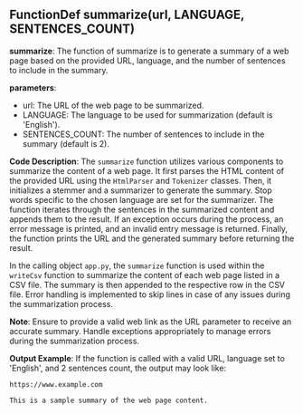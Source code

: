 ## FunctionDef summarize(url, LANGUAGE, SENTENCES_COUNT)
**summarize**: The function of summarize is to generate a summary of a web page based on the provided URL, language, and the number of sentences to include in the summary.

**parameters**:
- url: The URL of the web page to be summarized.
- LANGUAGE: The language to be used for summarization (default is 'English').
- SENTENCES_COUNT: The number of sentences to include in the summary (default is 2).

**Code Description**:
The `summarize` function utilizes various components to summarize the content of a web page. It first parses the HTML content of the provided URL using the `HtmlParser` and `Tokenizer` classes. Then, it initializes a stemmer and a summarizer to generate the summary. Stop words specific to the chosen language are set for the summarizer. The function iterates through the sentences in the summarized content and appends them to the result. If an exception occurs during the process, an error message is printed, and an invalid entry message is returned. Finally, the function prints the URL and the generated summary before returning the result.

In the calling object `app.py`, the `summarize` function is used within the `writeCsv` function to summarize the content of each web page listed in a CSV file. The summary is then appended to the respective row in the CSV file. Error handling is implemented to skip lines in case of any issues during the summarization process.

**Note**:
Ensure to provide a valid web link as the URL parameter to receive an accurate summary.
Handle exceptions appropriately to manage errors during the summarization process.

**Output Example**:
If the function is called with a valid URL, language set to 'English', and 2 sentences count, the output may look like:
```
https://www.example.com

This is a sample summary of the web page content.
```
